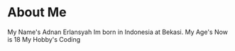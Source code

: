 # About Me
My Name's Adnan Erlansyah
Im born in Indonesia at Bekasi.
My Age's Now is 18
My Hobby's Coding
